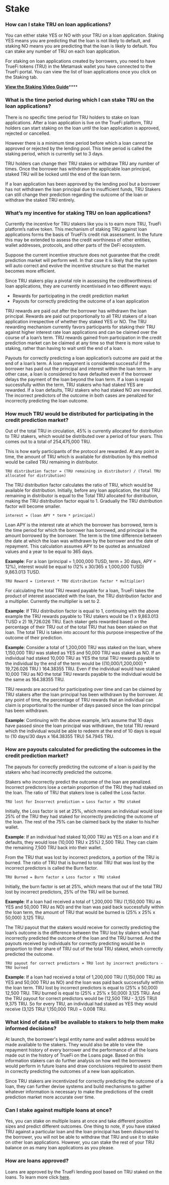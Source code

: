 # Stake

### How can I stake TRU on loan applications?  <a id="how-can-i-stake-tru-on-loan-applications"></a>

You can either stake YES or NO with your TRU on a loan application. Staking YES means you are predicting that the loan is not likely to default, and staking NO means you are predicting that the loan is likely to default. You can stake any number of TRU on each loan application.

For staking on loan applications created by borrowers, you need to have TrueFi tokens \(TRU\) in the Metamask wallet you have connected to the TrueFi portal. You can view the list of loan applications once you click on the Staking tab.

  
[**View the Staking Video Guide**](https://www.loom.com/share/fbbb213590e141f599862bbd5aee9808)\*\*\*\*

### What is the time period during which I can stake TRU on the loan applications? <a id="what-is-the-time-period-during-which-i-can-stake-tru-on-the-loan-applications"></a>

There is no specific time period for TRU holders to stake on loan applications. After a loan application is live on the TrueFi platform, TRU holders can start staking on the loan until the loan application is approved, rejected or cancelled.   
  
However there is a minimum time period before which a loan cannot be approved or rejected by the lending pool. This time period is called the staking period, which is currently set to 3 days.

TRU holders can change their TRU stakes or withdraw TRU any number of times. Once the borrower has withdrawn the applicable loan principal, staked TRU will be locked until the end of the loan term.

If a loan application has been approved by the lending pool but a borrower has not withdrawn the loan principal due to insufficient funds, TRU Stakers can still change their prediction regarding the outcome of the loan or withdraw the staked TRU entirely.

### What’s my incentive for staking TRU on loan applications? <a id="whats-my-incentive-for-staking-tru-on-loan-applications"></a>

Currently the incentive for TRU stakers like you is to earn more TRU, TrueFi platform’s native token. This mechanism of staking TRU against loan applications forms the basis of TrueFi’s credit risk assessment. In the future this may be extended to assess the credit worthiness of other entities, wallet addresses, protocols, and other parts of the DeFi ecosystem.

Suppose the current incentive structure does not guarantee that the credit prediction market will perform well. In that case it is likely that the system will auto correct and evolve the incentive structure so that the market becomes more efficient.

Since TRU stakers play a pivotal role in assessing the creditworthiness of loan applications, they are currently incentivised in two different ways:

* Rewards for participating in the credit prediction market
* Payouts for correctly predicting the outcome of a loan application

TRU rewards are paid out after the borrower has withdrawn the loan principal. Rewards are paid out proportionally to all TRU stakers of a loan application irrespective of whether they staked YES or NO. The TRU rewarding mechanism currently favors participants for staking their TRU against higher interest rate loan applications and can be claimed over the course of a loan’s term. TRU rewards gained from participation in the credit prediction market can be claimed at any time so that there is more value to staking, rather than having to wait until the end of a loan.

Payouts for correctly predicting a loan application’s outcome are paid at the end of a loan’s term. A loan repayment is considered successful if the borrower has paid out the principal and interest within the loan term. In any other case, a loan is considered to have defaulted even if the borrower delays the payment of the loan beyond the loan term. If a loan is repaid successfully within the term, TRU stakers who had staked YES are rewarded. If a loan defaults, TRU stakers who had staked NO are rewarded. The incorrect predictors of the outcome in both cases are penalized for incorrectly predicting the loan outcome.

### How much TRU would be distributed for participating in the credit prediction market?  <a id="how-much-tru-would-be-distributed-for-participating-in-the-credit-prediction-market"></a>

Out of the total TRU in circulation, 45% is currently allocated for distribution to TRU stakers, which would be distributed over a period of four years. This comes out to a total of 254,475,000 TRU.

This is how early participants of the protocol are rewarded. At any point in time, the amount of TRU which is available for distribution by this method would be called TRU remaining in distributor.

`TRU distribution factor = (TRU remaining in distributor) / (Total TRU allocated for distribution)`

The TRU distribution factor calculates the ratio of TRU, which would be available for distribution. Initially, before any loan application, the total TRU remaining in distributor is equal to the Total TRU allocated for distribution, making the TRU distribution factor equal to 1. Gradually the TRU distribution factor will become smaller.

`interest = (loan APY * term * principal)`

Loan APY is the interest rate at which the borrower has borrowed, term is the time period for which the borrower has borrowed, and principal is the amount borrowed by the borrower. The term is the time difference between the date at which the loan was withdrawn by the borrower and the date of repayment. This calculation assumes APY to be quoted as annualized values and a year to be equal to 365 days.

**Example**: For a loan \(principal = 1,000,000 TUSD, term = 30 days, APY = 12%\), interest would be equal to \(12% x 30/365 x 1,000,000 TUSD\) 9,863.013 TUSD.

`TRU Reward = (interest * TRU distribution factor * multiplier)`

For calculating the total TRU reward payable for a loan, TrueFi takes the product of interest associated with the loan, the TRU distribution factor and a multiplier. Currently the multiplier is set to 2.

**Example**: If TRU distribution factor is equal to 1, continuing with the above example the TRU rewards payable to TRU stakers would be \(1 x 9,863.013 TUSD x 2\) 19,726.026 TRU. Each staker gets rewarded based on the percentage of their TRU out of the total TRU that has been staked on that loan. The total TRU is taken into account for this purpose irrespective of the outcome of their prediction. 

**Example**: Consider a total of 1,200,000 TRU was staked on the loan, where 1,150,000 TRU was staked as YES and 50,000 TRU was staked as NO. If an individual had staked 10,000 TRU as YES the total TRU rewards payable to the individual by the end of the term would be \(\(10,000/1,200,000\) \* 19,726.026 TRU \) 164.38355 TRU. Even if the individual would have staked 10,000 TRU as NO the total TRU rewards payable to the individual would be the same as 164.38355 TRU.

TRU rewards are accrued for participating over time and can be claimed by TRU stakers after the loan principal has been withdrawn by the borrower. At any point of time, the percentage of TRU rewards that an individual can claim is proportional to the number of days passed since the loan principal has been withdrawn.

**Example**: Continuing with the above example, let’s assume that 10 days have passed since the loan principal was withdrawn, the total TRU reward which the individual would be able to redeem at the end of 10 days is equal to \(10 days/30 days x 164.38355 TRU\) 54.7945 TRU.

### How are payouts calculated for predicting the outcomes in the credit prediction market? <a id="how-are-payouts-calculated-for-predicting-the-outcomes-in-the-credit-prediction-market"></a>

The payouts for correctly predicting the outcome of a loan is paid by the stakers who had incorrectly predicted the outcome.

Stakers who incorrectly predict the outcome of the loan are penalized. Incorrect predictors lose a certain proportion of the TRU they had staked on the loan. The ratio of TRU that stakers lose is called the Loss factor.

`TRU lost for Incorrect prediction = Loss factor x TRU staked`

Initially, the Loss factor is set at 25%, which means an individual would lose 25% of the TRU they had staked for incorrectly predicting the outcome of the loan. The rest of the 75% can be claimed back by the staker to his/her wallet.

**Example**: If an individual had staked 10,000 TRU as YES on a loan and if it defaults, they would lose \(10,000 TRU x 25%\) 2,500 TRU. They can claim the remaining 7,500 TRU back into their wallet.

From the TRU that was lost by incorrect predictors, a portion of the TRU is burned. The ratio of TRU that is burned to total TRU that was lost by the incorrect predictors is called the Burn factor.

`TRU Burned = Burn factor x Loss factor x TRU staked`

Initially, the burn factor is set at 25%, which means that out of the total TRU lost by incorrect predictors, 25% of the TRU will be burned.

**Example**: If a loan had received a total of 1,200,000 TRU \(1,150,000 TRU as YES and 50,000 TRU as NO\) and the loan was paid back successfully within the loan term, the amount of TRU that would be burned is \(25% x 25% x 50,000\) 3,125 TRU.

The TRU payout that the stakers would receive for correctly predicting the loan’s outcome is the difference between the TRU lost by stakers who had incorrectly predicted the outcome of the loan and the TRU burned. And the payouts received by individuals for correctly predicting would be in proportion to their share of TRU out of the total TRU staked, which correctly predicted the outcome.

`TRU payout for correct predictors = TRU lost by incorrect predictors - TRU burned`

**Example**: If a loan had received a total of 1,200,000 TRU \(1,150,000 TRU as YES and 50,000 TRU as NO\) and the loan was paid back successfully within the loan term. TRU lost by incorrect predictors is equal to \(25% x 50,000\) 12,500 TRU. TRU burned is equal to \(25% x 25% x 50,000\) 3,125 TRU. And the TRU payout for correct predictors would be \(12,500 TRU - 3,125 TRU\) 9,375 TRU. So for every TRU, an individual had staked as YES they would receive \(3,125 TRU/ 1,150,000 TRU\) ~ 0.008 TRU.

### What kind of data will be available to stakers to help them make informed decisions?  <a id="what-kind-of-data-will-be-available-to-stakers-to-help-them-make-informed-decisions"></a>

At launch, the borrower's legal entity name and wallet address would be made available to the stakers. They would also be able to view the repayment history of every borrower and the performance of all the loans made out in the history of TrueFi on the Loans page. Based on this information stakers can do further analysis on how well the borrowers would perform in future loans and draw conclusions required to assist them in correctly predicting the outcomes of a new loan application.

Since TRU stakers are incentivized for correctly predicting the outcome of a loan, they can further devise systems and build mechanisms to gather whatever information is necessary to make the predictions of the credit prediction market more accurate over time.

### Can I stake against multiple loans at once? <a id="can-i-stake-against-multiple-loans-at-once"></a>

Yes, you can stake on multiple loans at once and take different position sizes and predict different outcomes. One thing to note, if you have staked TRU against a particular loan and the loan principal has been disbursed to the borrower, you will not be able to withdraw that TRU and use it to stake on other loan applications. However, you can stake the rest of your TRU balance on as many loan applications as you please.

### How are loans approved?

Loans are approved by the TrueFi lending pool based on TRU staked on the loans. To learn more click [here](pool.md#how-does-the-current-truefi-lending-pool-lend-or-approve-loan-applications). 

